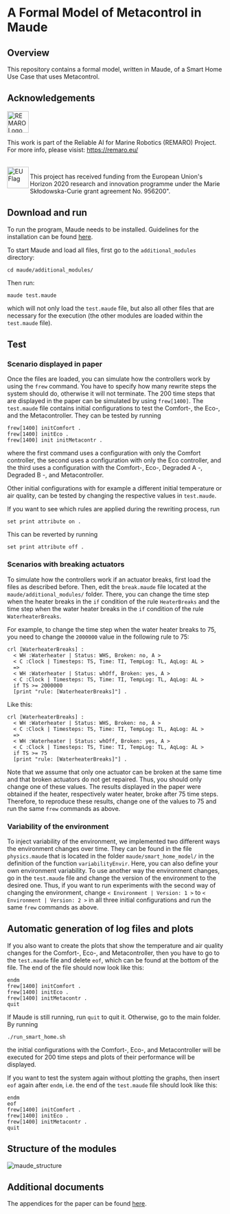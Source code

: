 # A Formal Model of Metacontrol in Maude
## Overview
This repository contains a formal model, written in Maude, of a Smart Home Use Case that uses Metacontrol.

## Acknowledgements

<a href="https://remaro.eu/">
    <img height="50" alt="REMARO Logo" src="https://remaro.eu/wp-content/uploads/2020/09/remaro1-right-1024.png">
</a>

This work is part of the Reliable AI for Marine Robotics (REMARO) Project. For more info, please visist:  <a href="https://remaro.eu/">https://remaro.eu/

<br>

<a href="https://research-and-innovation.ec.europa.eu/funding/funding-opportunities/funding-programmes-and-open-calls/horizon-2020_en">
    <img align="left" height="50" alt="EU Flag" src="https://remaro.eu/wp-content/uploads/2020/09/flag_yellow_low.jpg">
</a>

This project has received funding from the European Union's Horizon 2020 research and innovation programme under the Marie Skłodowska-Curie grant agreement No. 956200".

## Download and run
To run the program, Maude needs to be installed. Guidelines for the installation can be found [here](http://maude.cs.illinois.edu/w/index.php/Maude_download_and_installation).

To start Maude and load all files, first go to the `additional_modules` directory:
```
cd maude/additional_modules/
```

Then run:
```
maude test.maude
```

which will not only load the `test.maude` file, but also all other files that are necessary for the execution (the other modules are loaded within the `test.maude` file).

## Test
### Scenario displayed in paper
Once the files are loaded, you can simulate how the controllers work by using the `frew` command. You have to specify how many rewrite steps the system should do, otherwise it will not terminate. The 200 time steps that are displayed in the paper can be simulated by using `frew[1400]`. The `test.maude` file contains initial configurations to test the Comfort-, the Eco-, and the Metacontroller. They can be tested by running
```
frew[1400] initComfort .
frew[1400] initEco .
frew[1400] init initMetacontr .
```
where the first command uses a configuration with only the Comfort controller, the second uses a configuration with only the Eco controller, and the third uses a configuration with the Comfort-, Eco-, Degraded A -, Degraded B -, and Metacontroller.

Other initial configurations with for example a different initial temperature or air quality, can be tested by changing the respective values in `test.maude`.

If you want to see which rules are applied during the rewriting process, run
```
set print attribute on .
```
This can be reverted by running
```
set print attribute off .
```

### Scenarios with breaking actuators
To simulate how the controllers work if an actuator breaks, first load the files as described before. Then, edit the `break.maude` file located at the `maude/additional_modules/` folder. There, you can change the time step when the heater breaks in the `if` condition of the rule `HeaterBreaks` and the time step when the water heater breaks in the `if` condition of the rule `WaterheaterBreaks`.

For example, to change the time step when the water heater breaks to 75, you need to change the `2000000` value in the following rule to 75:
```
crl [WaterheaterBreaks] :
  < WH :Waterheater | Status: WHS, Broken: no, A >
  < C :Clock | Timesteps: TS, Time: TI, TempLog: TL, AqLog: AL >
  =>
  < WH :Waterheater | Status: whOff, Broken: yes, A >
  < C :Clock | Timesteps: TS, Time: TI, TempLog: TL, AqLog: AL >
  if TS >= 2000000
  [print "rule: [WaterheaterBreaks]"] .
```

Like this:
```
crl [WaterheaterBreaks] :
  < WH :Waterheater | Status: WHS, Broken: no, A >
  < C :Clock | Timesteps: TS, Time: TI, TempLog: TL, AqLog: AL >
  =>
  < WH :Waterheater | Status: whOff, Broken: yes, A >
  < C :Clock | Timesteps: TS, Time: TI, TempLog: TL, AqLog: AL >
  if TS >= 75
  [print "rule: [WaterheaterBreaks]"] .
```

Note that we assume that only one actuator can be broken at the same time and that broken actuators do not get repaired. Thus, you should only change one of these values. The results displayed in the paper were obtained if the heater, respectively water heater, broke after 75 time steps. Therefore, to reproduce these results, change one of the values to 75 and run the same `frew` commands as above.

### Variability of the environment
To inject variability of the environment, we implemented two different ways the environment changes over time. They can be found in the file `physics.maude` that is located in the folder `maude/smart_home_model/` in the definition of the function `variabilityEnvir`. Here, you can also define your own environment variability.
To use another way the environment changes, go in the `test.maude` file and change the version of the environment to the desired one. Thus, if you want to run experiments with the second way of changing the environment, change `< Environment | Version: 1 >` to `< Environment | Version: 2 >` in all three initial configurations and run the same `frew` commands as above.

## Automatic generation of log files and plots
If you also want to create the plots that show the temperature and air quality changes for the Comfort-, Eco-, and Metacontroller, then you have to go to the `test.maude` file and delete `eof`, which can be found at the bottom of the file. The end of the file should now look like this:
```
endm
frew[1400] initComfort .
frew[1400] initEco .
frew[1400] initMetacontr .
quit
```
If Maude is still running, run `quit` to quit it. Otherwise, go to the main folder. By running
```
./run_smart_home.sh
```
the initial configurations with the Comfort-, Eco-, and Metacontroller will be executed for 200 time steps and plots of their performance will be displayed.

If you want to test the system again without plotting the graphs, then insert `eof` again after `endm`, i.e. the end of the `test.maude` file should look like this:
```
endm
eof
frew[1400] initComfort .
frew[1400] initEco .
frew[1400] initMetacontr .
quit
```

## Structure of the modules
![maude_structure](https://user-images.githubusercontent.com/58590193/165742281-a26e551d-13c9-4d05-bea5-389ccb715946.png)

## Additional documents
The appendices for the paper can be found [here](https://github.com/JulianePa/Maude_Metacontrol/blob/461bde7ca4778d3b33a92848011c3374d0a0eeee/documents/appendix.pdf).
